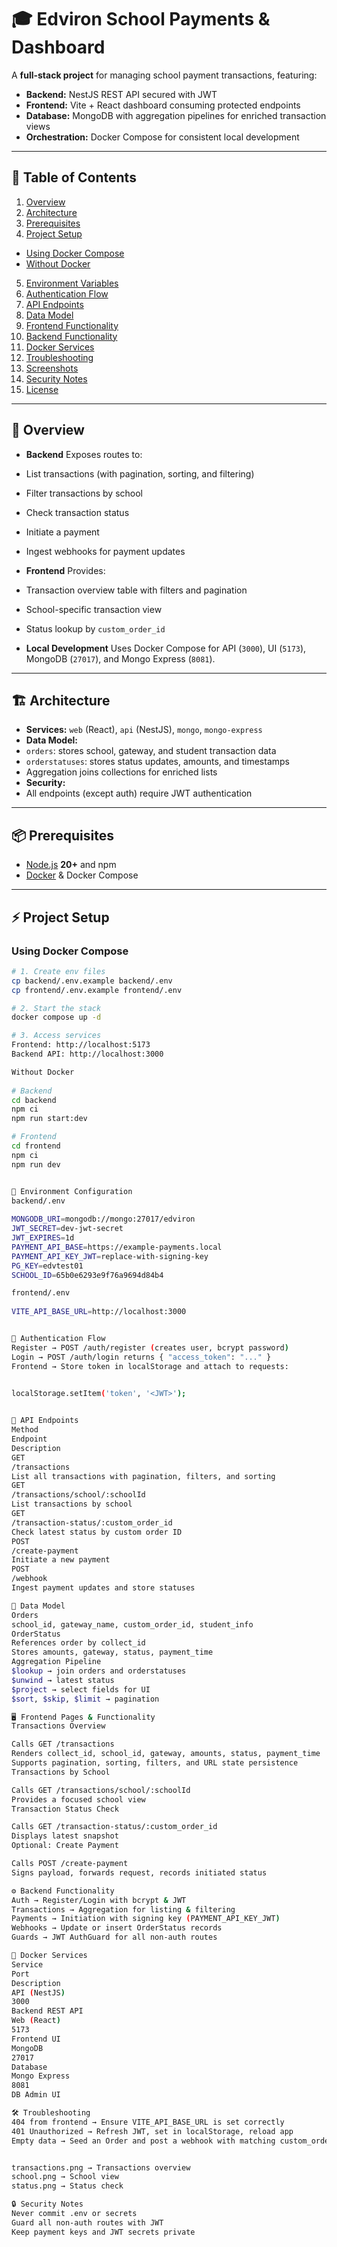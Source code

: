 # 🎓 Edviron School Payments & Dashboard

A **full-stack project** for managing school payment transactions, featuring: 
- **Backend:** NestJS REST API secured with JWT 
- **Frontend:** Vite + React dashboard consuming protected endpoints 
- **Database:** MongoDB with aggregation pipelines for enriched transaction views 
- **Orchestration:** Docker Compose for consistent local development 

---

## 📖 Table of Contents
1. [Overview](#-overview) 
2. [Architecture](#-architecture) 
3. [Prerequisites](#-prerequisites) 
4. [Project Setup](#-project-setup) 
- [Using Docker Compose](#using-docker-compose) 
- [Without Docker](#without-docker) 
5. [Environment Variables](#-environment-configuration) 
6. [Authentication Flow](#-authentication-flow) 
7. [API Endpoints](#-api-endpoints) 
8. [Data Model](#-data-model) 
9. [Frontend Functionality](#-frontend-pages--functionality) 
10. [Backend Functionality](#-backend-functionality) 
11. [Docker Services](#-docker-services) 
12. [Troubleshooting](#-troubleshooting) 
13. [Screenshots](#-screenshots) 
14. [Security Notes](#-security-notes) 
15. [License](#-license) 

---

## 🚀 Overview
- **Backend** 
Exposes routes to:
- List transactions (with pagination, sorting, and filtering) 
- Filter transactions by school 
- Check transaction status 
- Initiate a payment 
- Ingest webhooks for payment updates 

- **Frontend** 
Provides:
- Transaction overview table with filters and pagination 
- School-specific transaction view 
- Status lookup by `custom_order_id` 

- **Local Development** 
Uses Docker Compose for API (`3000`), UI (`5173`), MongoDB (`27017`), and Mongo Express (`8081`). 

---

## 🏗️ Architecture
- **Services:** `web` (React), `api` (NestJS), `mongo`, `mongo-express` 
- **Data Model:** 
- `orders`: stores school, gateway, and student transaction data 
- `orderstatuses`: stores status updates, amounts, and timestamps 
- Aggregation joins collections for enriched lists 
- **Security:** 
- All endpoints (except auth) require JWT authentication 

---

## 📦 Prerequisites
- [Node.js](https://nodejs.org/) **20+** and npm 
- [Docker](https://www.docker.com/) & Docker Compose 

---

## ⚡ Project Setup

### Using Docker Compose
```bash
# 1. Create env files
cp backend/.env.example backend/.env
cp frontend/.env.example frontend/.env

# 2. Start the stack
docker compose up -d

# 3. Access services
Frontend: http://localhost:5173 
Backend API: http://localhost:3000

Without Docker
 
# Backend
cd backend
npm ci
npm run start:dev

# Frontend
cd frontend
npm ci
npm run dev


🔑 Environment Configuration
backend/.env
 
MONGODB_URI=mongodb://mongo:27017/edviron
JWT_SECRET=dev-jwt-secret
JWT_EXPIRES=1d
PAYMENT_API_BASE=https://example-payments.local
PAYMENT_API_KEY_JWT=replace-with-signing-key
PG_KEY=edvtest01
SCHOOL_ID=65b0e6293e9f76a9694d84b4

frontend/.env
 
VITE_API_BASE_URL=http://localhost:3000


🔐 Authentication Flow
Register → POST /auth/register (creates user, bcrypt password)
Login → POST /auth/login returns { "access_token": "..." }
Frontend → Store token in localStorage and attach to requests:

 
localStorage.setItem('token', '<JWT>');


📡 API Endpoints
Method
Endpoint
Description
GET
/transactions
List all transactions with pagination, filters, and sorting
GET
/transactions/school/:schoolId
List transactions by school
GET
/transaction-status/:custom_order_id
Check latest status by custom order ID
POST
/create-payment
Initiate a new payment
POST
/webhook
Ingest payment updates and store statuses

💾 Data Model
Orders
school_id, gateway_name, custom_order_id, student_info
OrderStatus
References order by collect_id
Stores amounts, gateway, status, payment_time
Aggregation Pipeline
$lookup → join orders and orderstatuses
$unwind → latest status
$project → select fields for UI
$sort, $skip, $limit → pagination

🖥️ Frontend Pages & Functionality
Transactions Overview

Calls GET /transactions
Renders collect_id, school_id, gateway, amounts, status, payment_time
Supports pagination, sorting, filters, and URL state persistence
Transactions by School

Calls GET /transactions/school/:schoolId
Provides a focused school view
Transaction Status Check

Calls GET /transaction-status/:custom_order_id
Displays latest snapshot
Optional: Create Payment

Calls POST /create-payment
Signs payload, forwards request, records initiated status

⚙️ Backend Functionality
Auth → Register/Login with bcrypt & JWT
Transactions → Aggregation for listing & filtering
Payments → Initiation with signing key (PAYMENT_API_KEY_JWT)
Webhooks → Update or insert OrderStatus records
Guards → JWT AuthGuard for all non-auth routes

🐳 Docker Services
Service
Port
Description
API (NestJS)
3000
Backend REST API
Web (React)
5173
Frontend UI
MongoDB
27017
Database
Mongo Express
8081
DB Admin UI

🛠️ Troubleshooting
404 from frontend → Ensure VITE_API_BASE_URL is set correctly
401 Unauthorized → Refresh JWT, set in localStorage, reload app
Empty data → Seed an Order and post a webhook with matching custom_order_id


transactions.png → Transactions overview
school.png → School view
status.png → Status check

🔒 Security Notes
Never commit .env or secrets
Guard all non-auth routes with JWT
Keep payment keys and JWT secrets private
